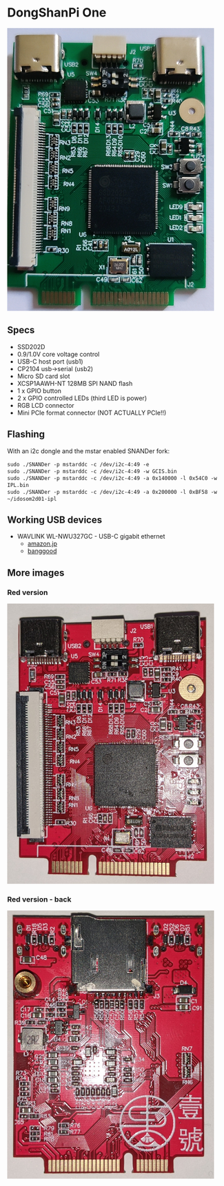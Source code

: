 # DongShanPi One

![board](board.jpg)

## Specs

- SSD202D
- 0.9/1.0V core voltage control
- USB-C host port (usb1)
- CP2104 usb->serial (usb2)
- Micro SD card slot
- XCSP1AAWH-NT 128MB SPI NAND flash
- 1 x GPIO button
- 2 x GPIO controlled LEDs (third LED is power)
- RGB LCD connector
- Mini PCIe format connector (NOT ACTUALLY PCIe!!)

## Flashing

With an i2c dongle and the mstar enabled SNANDer fork:

```
sudo ./SNANDer -p mstarddc -c /dev/i2c-4:49 -e
sudo ./SNANDer -p mstarddc -c /dev/i2c-4:49 -w GCIS.bin
sudo ./SNANDer -p mstarddc -c /dev/i2c-4:49 -a 0x140000 -l 0x54C0 -w IPL.bin
sudo ./SNANDer -p mstarddc -c /dev/i2c-4:49 -a 0x200000 -l 0xBF58 -w ~/idosom2d01-ipl
```
## Working USB devices

- WAVLINK WL-NWU327GC - USB-C gigabit ethernet 
  - [amazon.jp](https://www.amazon.co.jp/WAVLINK-%E6%9C%89%E7%B7%9ALAN%E3%82%A2%E3%83%80%E3%83%97%E3%82%BF%E3%83%BC-%E3%82%AE%E3%82%AC%E3%83%93%E3%83%83%E3%83%88%E3%82%A4%E3%83%BC%E3%82%B5%E3%83%8D%E3%83%83%E3%83%88%E5%A4%89%E6%8F%9B%E3%82%A2%E3%83%80%E3%83%97%E3%82%BF%E3%83%BC-1000Mbps-11-X%E3%80%81Linux%E3%80%81Chrome/dp/B09FFK844R)
  - [banggood](https://usa.banggood.com/WAVLINK-USB-3_1-Type-C-or-USB3_0-to-Gigabit-Ethernet-Adapter-USB3_0-to-LAN-RJ45-Port-Converter-5Gbps-Network-Connector-p-1910699.html?cur_warehouse=CN&ID=529723)

## More images

### Red version

![board](board_red_scaled.jpg)

### Red version - back

![board](board_back_scaled.jpg)

